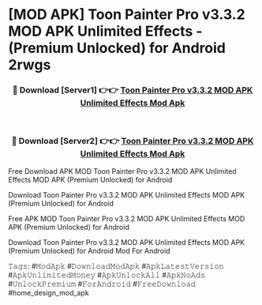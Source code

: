 # [MOD APK] Toon Painter Pro v3.3.2 MOD APK Unlimited Effects - (Premium Unlocked) for Android 2rwgs



<div align="center">
<h3>🔴 Download [Server1] 👉👉 <a href="https://momento.my/?title=Toon_Painter_Pro_v3.3.2_MOD_APK_Unlimited_Effects">Toon Painter Pro v3.3.2 MOD APK Unlimited Effects Mod Apk</a></h3><br>

<h3>🔴 Download [Server2] 👉👉 <a href="https://momento.my/?title=Toon_Painter_Pro_v3.3.2_MOD_APK_Unlimited_Effects">Toon Painter Pro v3.3.2 MOD APK Unlimited Effects Mod Apk</a></h3>
</div>



Free Download APK MOD Toon Painter Pro v3.3.2 MOD APK Unlimited Effects MOD APK (Premium Unlocked) for Android

Download Toon Painter Pro v3.3.2 MOD APK Unlimited Effects MOD APK (Premium Unlocked) for Android

Free APK MOD Toon Painter Pro v3.3.2 MOD APK Unlimited Effects MOD APK (Premium Unlocked) for Android

Download Toon Painter Pro v3.3.2 MOD APK Unlimited Effects MOD APK (Premium Unlocked) for Android Mod For Android

𝚃𝚊𝚐𝚜: #𝙼𝚘𝚍𝙰𝚙𝚔 #𝙳𝚘𝚠𝚗𝚕𝚘𝚊𝚍𝙼𝚘𝚍𝙰𝚙𝚔 #𝙰𝚙𝚔𝙻𝚊𝚝𝚎𝚜𝚝𝚅𝚎𝚛𝚜𝚒𝚘𝚗 #𝙰𝚙𝚔𝚄𝚗𝚕𝚒𝚖𝚒𝚝𝚎𝚍𝙼𝚘𝚗𝚎𝚢 #𝙰𝚙𝚔𝚄𝚗𝚕𝚘𝚌𝚔𝙰𝚕𝚕 #𝙰𝚙𝚔𝙽𝚘𝙰𝚍𝚜 #𝚄𝚗𝚕𝚘𝚌𝚔𝙿𝚛𝚎𝚖𝚒𝚞𝚖 #𝙵𝚘𝚛𝙰𝚗𝚍𝚛𝚘𝚒𝚍 #𝙵𝚛𝚎𝚎𝙳𝚘𝚠𝚗𝚕𝚘𝚊𝚍 #home_design_mod_apk
